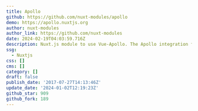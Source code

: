 ```yaml
---
title: Apollo
github: https://github.com/nuxt-modules/apollo
demo: https://apollo.nuxtjs.org
author: nuxt-modules
author_link: https://github.com/nuxt-modules
date: 2024-02-19T04:03:59.716Z
description: Nuxt.js module to use Vue-Apollo. The Apollo integration for GraphQL.
ssg:
  - Nuxtjs
css: []
cms: []
category: []
draft: false
publish_date: '2017-07-27T14:13:46Z'
update_date: '2024-01-02T12:19:23Z'
github_star: 909
github_fork: 189
---
```

